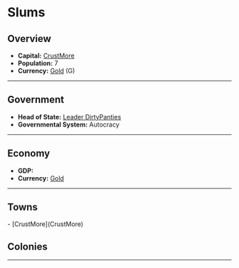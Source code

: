 # <!--NAME-->Slums<!--NAME-->

## Overview

- **Capital:** <!--CAPITAL_LINK-->[CrustMore](CrustMore)<!--CAPITAL_LINK-->
- **Population:** <!--POPULATION-->7<!--POPULATION-->
- **Currency:** <!--CURRENCY_LINK-->[Gold](Gold)<!--CURRENCY_LINK--> (<!--CURRENCY_ABV-->G<!--CURRENCY_ABV-->)

---

## Government

- **Head of State:** <!--LEADER_TITLE_LINK-->[Leader DirtyPanties](DirtyPanties)<!--LEADER_TITLE_LINK-->
- **Governmental System:** <!--GOVERNMENT-->Autocracy<!--GOVERNMENT-->

---

## Economy

- **GDP:** <!--GDP--><!--GDP-->
- **Currency:** <!--CURRENCY_LINK-->[Gold](Gold)<!--CURRENCY_LINK-->

---

## Towns

<!--TOWNS-->- [CrustMore](CrustMore)<!--TOWNS-->

## Colonies

<!--COLONIES--><!--COLONIES-->

---